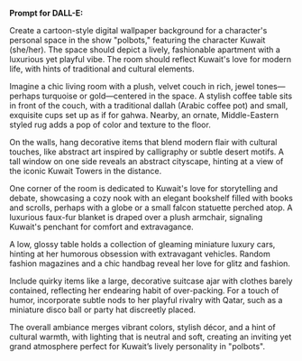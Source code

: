 **Prompt for DALL-E:**

Create a cartoon-style digital wallpaper background for a character's personal space in the show "polbots," featuring the character Kuwait (she/her). The space should depict a lively, fashionable apartment with a luxurious yet playful vibe. The room should reflect Kuwait's love for modern life, with hints of traditional and cultural elements.

Imagine a chic living room with a plush, velvet couch in rich, jewel tones—perhaps turquoise or gold—centered in the space. A stylish coffee table sits in front of the couch, with a traditional dallah (Arabic coffee pot) and small, exquisite cups set up as if for gahwa. Nearby, an ornate, Middle-Eastern styled rug adds a pop of color and texture to the floor.

On the walls, hang decorative items that blend modern flair with cultural touches, like abstract art inspired by calligraphy or subtle desert motifs. A tall window on one side reveals an abstract cityscape, hinting at a view of the iconic Kuwait Towers in the distance.

One corner of the room is dedicated to Kuwait's love for storytelling and debate, showcasing a cozy nook with an elegant bookshelf filled with books and scrolls, perhaps with a globe or a small falcon statuette perched atop. A luxurious faux-fur blanket is draped over a plush armchair, signaling Kuwait's penchant for comfort and extravagance.

A low, glossy table holds a collection of gleaming miniature luxury cars, hinting at her humorous obsession with extravagant vehicles. Random fashion magazines and a chic handbag reveal her love for glitz and fashion.

Include quirky items like a large, decorative suitcase ajar with clothes barely contained, reflecting her endearing habit of over-packing. For a touch of humor, incorporate subtle nods to her playful rivalry with Qatar, such as a miniature disco ball or party hat discreetly placed.

The overall ambiance merges vibrant colors, stylish décor, and a hint of cultural warmth, with lighting that is neutral and soft, creating an inviting yet grand atmosphere perfect for Kuwait’s lively personality in "polbots".